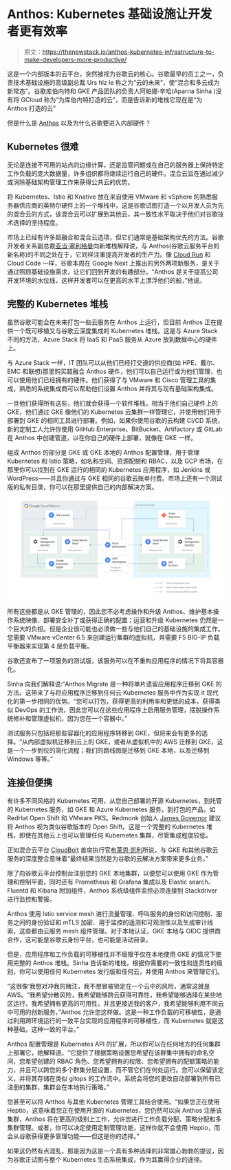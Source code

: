 # Anthos: Kubernetes 基础设施让开发者更有效率

> 原文：<https://thenewstack.io/anthos-kubernetes-infrastructure-to-make-developers-more-productive/>

这是一个内部版本的云平台，突然被视为谷歌云的核心。谷歌最早的员工之一，负责技术基础设施的高级副总裁 Urs hlz le 称之为“云的未来”，使“混合和多云成为新常态”。谷歌库伯内特和 GKE 产品团队的负责人阿帕娜·辛哈(Aparna Sinha )没有将 GCloud 称为“为库伯内特打造的云”，而是告诉新的堆栈它现在是“为 Anthos 打造的云”

但是什么是 [Anthos](https://cloud.google.com/anthos/docs/concepts/anthos-overview) 以及为什么谷歌要进入内部硬件？

## Kubernetes 很难

无论是连接不可用的站点的边缘计算，还是监管问题或在自己的服务器上保持特定工作负载的庞大数据量，许多组织都将继续运行自己的硬件。混合云旨在通过减少或消除基础架构管理工作来获得公共云的优势。

将 Kubernetes、Istio 和 Knative 放在来自使用 VMware 和 vSphere 的熟悉服务器供应商的英特尔硬件上的一个堆栈中，这是谷歌试图打造一个以开发人员为先的混合云的方式，该混合云可以扩展到其他云，其一致性水平取决于他们对谷歌技术选择的坚持程度。

市场上已经有许多超融合和混合云选项，但它们通常是基础架构优先的方法。谷歌开发者关系副总裁[亚当·塞利格曼](https://twitter.com/adamse)向新堆栈解释说，与 Anthos(谷歌云服务平台的新名称)的不同之处在于，它同样注重提高开发者的生产力。像 [Cloud Run](/how-google-cloud-run-combines-serverless-and-on-demand-kubernetes/) 和 Cloud Code 一样，谷歌本周在 Google Next 上推出的另外两项新服务，是关于通过照顾基础设施需求，让它们回到开发的有趣部分。“Anthos 是关于提高公司开发环境的水位线，这样开发者可以在更高的水平上漂浮他们的船，”他说。

## 完整的 Kubernetes 堆栈

虽然谷歌可能会在未来打包一些云服务在 Anthos 上运行，但目前 Anthos 正在提供一个既可移植又与谷歌云深度集成的 Kubernetes 堆栈。这是与 Azure Stack 不同的方法，Azure Stack 将 IaaS 和 PaaS 服务从 Azure 放到数据中心的硬件上。

与 Azure Stack 一样，IT 团队可以从他们已经打交道的供应商(如 HPE、戴尔、EMC 和联想)那里购买超融合 Anthos 硬件，他们可以自己运行或为他们管理，也可以使用他们已经拥有的硬件。他们获得了与 VMware 和 Cisco 管理工具的集成，熟悉的系统集成商可以帮助他们设置 Anthos 并将其与现有基础架构集成。

一旦他们获得所有这些，他们就会获得一个软件堆栈，相当于他们自己硬件上的 GKE，他们通过 GKE 像他们的 Kubernetes 云集群一样管理它，并使用他们用于部署到 GKE 的相同工具进行部署。例如，如果你使用谷歌的云构建 CI/CD 系统，新的定制工人允许你使用 GitHub Enterprise、BitBucket、Artifactory 或 GitLab 在 Anthos 中创建管道，以在你自己的硬件上部署，就像在 GKE 一样。

组成 Anthos 的部分是 GKE 或 GKE 本地的 Anthos 配置管理，用于管理 Kubernetes 和 Istio 策略，如名称空间、资源配额和 RBAC，以及 GCP 市场，在那里你可以找到在 GKE 运行的相同的 Kubernetes 应用程序，如 Jenkins 或 WordPress——并且你通过与 GKE 相同的谷歌云账单付费。市场上还有一个测试版的私有目录，你可以在那里提供自己的内部解决方案。

[![](img/057cbb73839d837af96851bd5d94d427.png)](https://cdn.thenewstack.io/media/2019/04/fffd6d46-anthos-arch.svg)

所有这些都是从 GKE 管理的，因此您不必考虑操作和升级 Anthos、维护基本操作系统映像、部署安全补丁或获得正确的配置；运营和升级 Kubernetes 仍然是一个巨大的负担。但是企业很可能也必须做一些与他们自己的基础设施的集成工作。您需要 VMware vCenter 6.5 来创建运行集群的虚拟机，并需要 F5 BIG-IP 负载平衡器来实现第 4 层负载平衡。

谷歌还宣布了一项服务的测试版，该服务可以在不重构应用程序的情况下将其容器化。

Sinha 向我们解释说:“Anthos Migrate 是一种将单片遗留应用程序迁移到 GKE 的方法。这带来了与将应用程序迁移到任何云 Kubernetes 服务中作为实现 it 现代化的第一步相同的优势。“您可以打包，获得更高的利用率和更低的成本，获得类似 DevOps 的工作流，因此您可以在这些应用程序上启用服务管理，摆脱操作系统修补和管理虚拟机，因为您在一个容器中。”

测试服务只包括将那些容器化的应用程序转移到 GKE，但将来会有更多的选择。“从内部虚拟机迁移到云上的 GKE，或者从虚拟机中的 AWS 迁移到 GKE，这是一个一步到位的简化流程；我们的路线图是迁移到 GKE 本地，以及迁移到 Windows 等等。”

## 连接但便携

有许多不同风格的 Kubernetes 可用，从您自己部署的开源 Kubernetes，到托管的 Kubernetes 服务，如 GKE 和 Azure Kubernetes 服务，到打包的产品，如 RedHat Open Shift 和 VMware PKS。Redmonk 创始人 [James Governor](https://twitter.com/monkchips) 建议将 Anthos 视为类似谷歌版本的 Open Shift。这是一个完整的 Kubernetes 堆栈，即使在其他云上也可以管理任何 Kubernetes 集群，尽管集成程度较低。

正如混合云平台 [CloudBolt](https://www.cloudbolt.io/) 首席执行官[布莱恩·凯利](https://www.linkedin.com/in/bkelly-cloudbolt)所说，与 GKE 和其他谷歌云服务的深度整合意味着“最终结果当然是为谷歌的云解决方案带来更多业务。”

除了向谷歌云平台控制台注册您的 GKE 本地集群，以便您可以使用 GKE 作为管理和控制平面，同时还有 Prometheus 和 Grafana 集成以及 Elastic search、Fluentd 和 Kibana 附加组件，Anthos 系统级组件监控必须连接到 Stackdriver 进行监控和警报。

Anthos 使用 Istio service mesh 进行流量管理、呼叫服务的身份和访问控制、服务之间的身份验证和 mTLS 加密、用于监控的遥测和可观测性以及生成审计线索，这些都由云服务 mesh 组件管理。对于本地认证，GKE 本地与 OIDC 提供商合作，这可能是谷歌云身份平台，也可能是活动目录。

但是，应用程序和工作负载的可移植性并不局限于仅在本地使用 GKE 的情况下使用完整的 Anthos 堆栈。Sinha 告诉新的堆栈，根据你需要的一致性和连贯性的级别，你可以使用任何 Kubernetes 发行版和任何云，并使用 Anthos 来管理它们。

“这很像‘我想对冲我的赌注，我不想冒被锁定在一个云中的风险，通常这就是 AWS。“我希望分散风险，我希望能够跨云获得可靠性，我希望能够选择在某些地区运行，我希望拥有更高的可用性，并且更接近我的客户，我希望能够利用不同云中可用的创新服务，”Anthos 允许您这样做。这是一种工作负载的可移植性，是通过利用跨环境运行的一致平台实现的应用程序的可移植性，而 Kubernetes 就是这种基础，这种一致的平台。”

Anthos 配置管理是 Kubernetes API 的扩展，所以你可以在任何地方的任何集群上部署它，她解释道。“它提供了根据策略设置您希望在该群集中拥有的命名空间、您希望创建的 RBAC 角色、您希望拥有的权限、您希望拥有的配额策略的能力，并且可以跨您的多个群集分层设置，而不管它们在何处运行。您可以保留该定义，并将其存储在类似 gitops 的工作流中。系统会将您的更改自动部署到所有已注册的集群，集群会在本地执行策略。”

您甚至可以将 Anthos 与其他 Kubernetes 管理工具结合使用。“如果您正在使用 Heptio，这意味着您正在使用开源的 Kubernetes，您仍然可以向 Anthos 注册该集群，Anthos 将在更高的级别上工作，允许您进行工作负载分配、策略分配和多集群管理。或者，你可以决定使用定制管理功能，这样你就不会使用 Heptio，而会从谷歌获得更多管理功能——但这是你的选择。”

如果这仍然有点混乱，那是因为这是一个具有多种选择的非常雄心勃勃的提议，因为谷歌正试图与整个 Kubernetes 生态系统集成，作为其赢得企业的途径。

<svg xmlns:xlink="http://www.w3.org/1999/xlink" viewBox="0 0 68 31" version="1.1"><title>Group</title> <desc>Created with Sketch.</desc></svg>